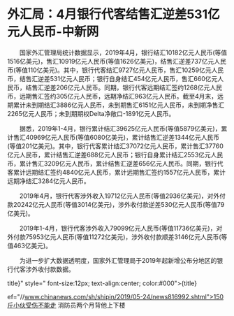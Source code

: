 # 外汇局：4月银行代客结售汇逆差531亿元人民币-中新网

　　国家外汇管理局统计数据显示，2019年4月，银行结汇10182亿元人民币(等值1516亿美元)，售汇10919亿元人民币(等值1626亿美元)，结售汇逆差737亿元人民币(等值110亿美元)。其中，银行代客结汇9727亿元人民币，售汇10259亿元人民币，结售汇逆差531亿元人民币；银行自身结汇454亿元人民币，售汇660亿元人民币，结售汇逆差206亿元人民币。同期，银行代客远期结汇签约1268亿元人民币，远期售汇签约305亿元人民币，远期净结汇963亿元人民币。截至4月末，远期累计未到期结汇3886亿元人民币，未到期售汇6151亿元人民币，未到期净售汇2265亿元人民币；未到期期权Delta净敞口-1891亿元人民币。

　　据悉，2019年1-4月，银行累计结汇39625亿元人民币(等值5879亿美元)，累计售汇40969亿元人民币(等值6080亿美元)，累计结售汇逆差1344亿元人民币(等值201亿美元)。其中，银行代客累计结汇37072亿元人民币，累计售汇37760亿元人民币，累计结售汇逆差688亿元人民币；银行自身累计结汇2553亿元人民币，累计售汇3209亿元人民币，累计结售汇逆差656亿元人民币。同期，银行代客累计远期结汇签约4840亿元人民币，累计远期售汇签约1557亿元人民币，累计远期净结汇3284亿元人民币。

　　2019年4月，银行代客涉外收入19712亿元人民币(等值2936亿美元)，对外付款20242亿元人民币(等值3014亿美元)，涉外收付款逆差530亿元人民币(等值79亿美元)。

　　2019年1-4月，银行代客涉外收入79099亿元人民币(等值11736亿美元)，对外付款75953亿元人民币(等值11272亿美元)，涉外收付款顺差3146亿元人民币(等值463亿美元)。

　　为进一步扩大数据透明度，国家外汇管理局于2019年起新增公布分地区的银行代客涉外收付款数据。

title}" style=" font-size:12px; text-align:center; color:#000">{title}

ef="//www.chinanews.com/sh/shipin/2019/05-24/news816992.shtml">150斤小伙受伤不能走 消防员两个月背他上下楼
